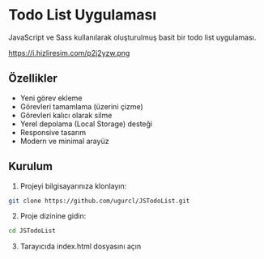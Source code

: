 # Todo List Uygulaması

JavaScript ve Sass kullanılarak oluşturulmuş basit bir todo list uygulaması.


https://i.hizliresim.com/p2j2yzw.png

## Özellikler

- Yeni görev ekleme
- Görevleri tamamlama (üzerini çizme)
- Görevleri kalıcı olarak silme
- Yerel depolama (Local Storage) desteği
- Responsive tasarım
- Modern ve minimal arayüz

## Kurulum

1. Projeyi bilgisayarınıza klonlayın:
```bash
git clone https://github.com/ugurcl/JSTodoList.git
```
2. Proje dizinine gidin:
```bash
cd JSTodoList
```

3. Tarayıcıda index.html dosyasını açın

